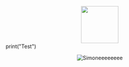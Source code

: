 <div id="header" align="center">
  <img src="https://cdn.discordapp.com/attachments/561607341607223317/987681144050974801/simone-removebg-preview.png" width="100"/>
</div>

<!DOCTYPE html>
<html lang="de">
  <head>
    <link rel="stylesheet" href="https://pyscript.net/alpha/pyscript.css" />
    <script defer src="https://pyscript.net/alpha/pyscript.js"></script>
  </head>
<body>
  <py-script>
    print("Test")
  </py-script>
  </body>
</html>

      
<p align="center"><img src="https://github-readme-stats.vercel.app/api/top-langs?username=Simoneeeeeeee&count_private=false&hide=procfile&theme=dark&border_color=000000&cache_seconds=100&layout=compact&langs_count=100&custom_title=Coding Languages&title_color=ff8000" alt="Simoneeeeeeee" /></p>
